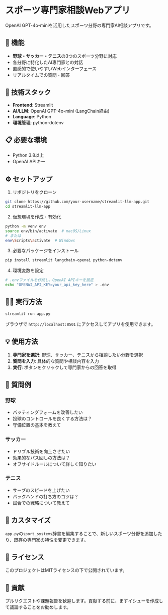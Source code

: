 # スポーツ専門家相談Webアプリ

OpenAI GPT-4o-miniを活用したスポーツ分野の専門家AI相談アプリです。

## 🏅 機能

- **野球・サッカー・テニス**の3つのスポーツ分野に対応
- 各分野に特化したAI専門家との対話
- 直感的で使いやすいWebインターフェース
- リアルタイムでの質問・回答

## 🚀 技術スタック

- **Frontend**: Streamlit
- **AI/LLM**: OpenAI GPT-4o-mini (LangChain経由)
- **Language**: Python
- **環境管理**: python-dotenv

## 📋 必要な環境

- Python 3.8以上
- OpenAI APIキー

## ⚙️ セットアップ

1. リポジトリをクローン
```bash
git clone https://github.com/your-username/streamlit-llm-app.git
cd streamlit-llm-app
```

2. 仮想環境を作成・有効化
```bash
python -m venv env
source env/bin/activate  # macOS/Linux
# または
env\Scripts\activate  # Windows
```

3. 必要なパッケージをインストール
```bash
pip install streamlit langchain-openai python-dotenv
```

4. 環境変数を設定
```bash
# .envファイルを作成し、OpenAI APIキーを設定
echo "OPENAI_API_KEY=your_api_key_here" > .env
```

## 🏃‍♂️ 実行方法

```bash
streamlit run app.py
```

ブラウザで `http://localhost:8501` にアクセスしてアプリを使用できます。

## 💡 使用方法

1. **専門家を選択**: 野球、サッカー、テニスから相談したい分野を選択
2. **質問を入力**: 具体的な質問や相談内容を入力
3. **実行**: ボタンをクリックして専門家からの回答を取得

## 📝 質問例

### 野球
- バッティングフォームを改善したい
- 投球のコントロールを良くする方法は？
- 守備位置の基本を教えて

### サッカー
- ドリブル技術を向上させたい
- 効果的なパス回しの方法は？
- オフサイドルールについて詳しく知りたい

### テニス
- サーブのスピードを上げたい
- バックハンドの打ち方のコツは？
- 試合での戦略について教えて

## 🔧 カスタマイズ

`app.py`の`sport_systems`辞書を編集することで、新しいスポーツ分野を追加したり、既存の専門家の特性を変更できます。

## 📄 ライセンス

このプロジェクトはMITライセンスの下で公開されています。

## 🤝 貢献

プルリクエストや課題報告を歓迎します。貢献する前に、まずイシューを作成して議論することをお勧めします。